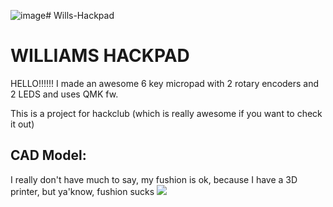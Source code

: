 ![image](https://github.com/user-attachments/assets/1f4a29cf-4fc3-4518-a21b-f5bf5136062b)# Wills-Hackpad
<h1>WILLIAMS HACKPAD</h1>
<p1>HELLO!!!!!! I made an awesome 6 key micropad with 2 rotary encoders and 2 LEDS and uses QMK fw.

This is a project for hackclub (which is really awesome if you want to check it out)</p1>
<h2>CAD Model:</h2>
<p1> I really don't have much to say, my fushion is ok, because I have a 3D printer, but ya'know, fushion sucks
<img src="https://yt3.ggpht.com/6-VRuSasB1pfzJvVmzNhKTFhWPJr_rgPfWLnh3jEkj6TjyO0RXxhI0WPY6y8xaNECLwRMZTRaTix=s1600-c-fcrop64=1,2cc10000d33effff-nd-v1">
</p1>
